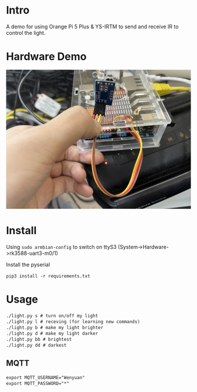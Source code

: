 # Intro

A demo for using Orange Pi 5 Plus & YS-IRTM to send and receive IR to control the light.

# Hardware Demo

![IMG_0855](./README/IMG_0855.jpg)

# Install

Using `sudo armbian-config` to switch on ttyS3 (System->Hardware->rk3588-uart3-m0/1)

Install the pyserial

```
pip3 install -r requirements.txt
```



# Usage

```
./light.py s # turn on/off my light
./light.py l # receving (for learning new commands)
./light.py b # make my light brighter
./light.py d # make my light darker
./light.py bb # brightest
./light.py dd # darkest
```

## MQTT

```
export MQTT_USERNAME="Wenyuan"
export MQTT_PASSWORD="*"

```

